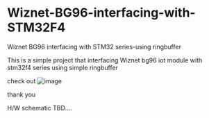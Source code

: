 # Wiznet-BG96-interfacing-with-STM32F4
Wiznet BG96 interfacing with STM32 series-using ringbuffer

This is a simple project that interfacing Wiznet bg96 iot module with stm32f4 series using simple ringbuffer

check out 
![image](https://user-images.githubusercontent.com/95605860/163323177-598f66d6-9119-4019-9e68-c04e543ced75.png)

thank you

H/W schematic TBD....

